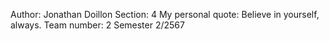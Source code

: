 Author: Jonathan Doillon
Section: 4
My personal quote: Believe in yourself, always.
Team number: 2
Semester 2/2567
